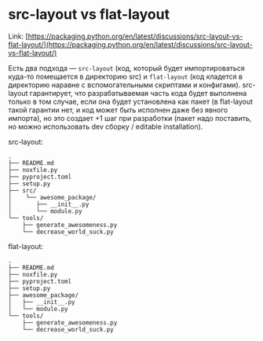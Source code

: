 # src-layout vs flat-layout

Link: [https://packaging.python.org/en/latest/discussions/src-layout-vs-flat-layout/](https://packaging.python.org/en/latest/discussions/src-layout-vs-flat-layout/)

Есть два подхода — `src-layout` (код, который будет импортироваться куда-то помещается в директорию src) и `flat-layout` (код кладется в директорию наравне с вспомогательными скриптами и конфигами). src-layout гарантирует, что разрабатываемая часть кода будет выполнена только в том случае, если она будет установлена как пакет (в flat-layout такой гарантии нет, и код может быть исполнен даже без явного импорта), но это создает +1 шаг при разработки (пакет надо поставить, но можно использовать dev сборку / editable installation).

src-layout:

```
.
├── README.md
├── noxfile.py
├── pyproject.toml
├── setup.py
├── src/
│    └── awesome_package/
│       ├── __init__.py
│       └── module.py
└── tools/
    ├── generate_awesomeness.py
    └── decrease_world_suck.py
```

flat-layout:

```
.
├── README.md
├── noxfile.py
├── pyproject.toml
├── setup.py
├── awesome_package/
│   ├── __init__.py
│   └── module.py
└── tools/
    ├── generate_awesomeness.py
    └── decrease_world_suck.py
```

